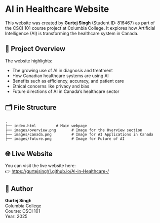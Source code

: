 # AI in Healthcare Website

This website was created by **Gurtej Singh** (Student ID: 816467) as part of the CSCI 101 course project at Columbia College. It explores how Artificial Intelligence (AI) is transforming the healthcare system in Canada.

## 📌 Project Overview

The website highlights:
- The growing use of AI in diagnosis and treatment
- How Canadian healthcare systems are using AI
- Benefits such as efficiency, accuracy, and patient care
- Ethical concerns like privacy and bias
- Future directions of AI in Canada’s healthcare sector

## 🗂 File Structure

```
.
├── index.html         # Main webpage
├── images/overview.png       # Image for the Overview section
├── images/canada.png         # Image for AI Applications in Canada
├── images/future.png         # Image for Future of AI
```

## 🌐 Live Website

You can visit the live website here:  
👉 https://gurtejsingh1.github.io/AI-in-Healthcare-/

## 👤 Author

**Gurtej Singh**  
Columbia College  
Course: CSCI 101  
Year: 2025
